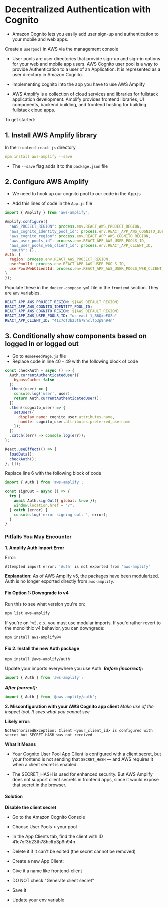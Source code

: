 # Decentralized Authentication with Cognito
- Amazon Cognito lets you easily add user sign-up and authentication to your mobile and web apps.


Create a `userpool` in AWS via the management console
- User pools are user directories that provide sign-up and sign-in options for your web and mobile app users. AWS Cognito user pool is a way to provide Authentication to a user of an Application. It is represented as a user directory in Amazon Cognito.


- Implementing cognito into the app you have to use AWS Amplify
- AWS Amplify is a collection of cloud services and libraries for fullstack application development. Amplify provides frontend libraries, UI components, backend building, and frontend hosting for building fullstack cloud apps.

To get started:

## 1. Install AWS Amplify library
In the `frontend-react-js` directory

```yml
npm install aws-amplify --save
```
- The `--save` flag adds it to the `package.json` file

## 2. Configure AWS Amplify
- We need to hook up our cognito pool to our code in the App.js

- Add this lines of code in the `App.js` file
```js
import { Amplify } from 'aws-amplify';

Amplify.configure({
  "AWS_PROJECT_REGION": process.env.REACT_AWS_PROJECT_REGION,
  "aws_cognito_identity_pool_id": process.env.REACT_APP_AWS_COGNITO_IDENTITY_POOL_ID,
  "aws_cognito_region": process.env.REACT_APP_AWS_COGNITO_REGION,
  "aws_user_pools_id": process.env.REACT_APP_AWS_USER_POOLS_ID,
  "aws_user_pools_web_client_id": process.env.REACT_APP_CLIENT_ID,
  "oauth": {},
Auth: {
  region: process.env.REACT_AWS_PROJECT_REGION,
  userPoolId: process.env.REACT_APP_AWS_USER_POOLS_ID,
  userPoolWebClientId: process.env.REACT_APP_AWS_USER_POOLS_WEB_CLIENT_ID,
}
});
```

Populate these in the `docker-compose.yml` file in the `frontend` section. They are `env` variables.

```yml
REACT_APP_AWS_PROJECT_REGION: ${AWS_DEFAULT_REGION}
REACT_APP_AWS_COGNITO_IDENTITY_POOL_ID:
REACT_APP_AWS_COGNITO_REGION: ${AWS_DEFAULT_REGION}
REACT_APP_AWS_USER_POOLS_ID: "us-east-1_B6QxeFGZu"
REACT_APP_CLIENT_ID: "41c7of3b23th78hclfp3p9n94n"
```
## 3. Conditionally show components based on logged in or logged out
- Go to `HomeFeedPage.js` file
- Replace code in line 40 - 49 with the following block of code

```js
const checkAuth = async () => {
  Auth.currentAuthenticatedUser({
    bypassCache: false
  })
  .then((user) => {
    console.log('user', user);
    return Auth.currentAuthenticatedUser();
  })
  .then((cognito_user) => {
    setUser({
      display_name: cognito_user.attributes.name,
      handle: cognito_user.attributes.preferred_username
    });
  })
  .catch((err) => console.log(err));
};

React.useEffect(() => {
  loadData();
  checkAuth();
}, []);
```

Replace line 6 with the following block of code

```js
import { Auth } from 'aws-amplify';

const signOut = async () => {
  try {
    await Auth.signOut({ global: true });
    window.location.href = "/";
  } catch (error) {
    console.log('error signing out: ', error);
  }
}
```

### Pitfalls You May Encounter
**1. Amplify Auth Import Error**

Error:
```bash
Attempted import error: 'Auth' is not exported from 'aws-amplify'
```

**Explanation:**
As of AWS Amplify v5, the packages have been modularized. Auth is no longer exported directly from `aws-amplify`.

#### Fix Option 1: Downgrade to v4

Run this to see what version you're on:
```bash
npm list aws-amplify
```
If you're on `^v5.x.x`, you must use modular imports. If you'd rather revert to the monolithic v4 behavior, you can downgrade:

```bash
npm install aws-amplify@4
```

#### Fix 2. Install the new Auth package

```bash
npm install @aws-amplify/auth
```

Update your imports everywhere you use Auth:
***Before (incorrect):***

```js
import { Auth } from 'aws-amplify';
```

***After (correct):***
```js
import { Auth } from '@aws-amplify/auth';
```

**2. Misconfiguration with your AWS Cognito app client**
*Make use of the inspect tool. It sees what you cannot see*

**Likely error:**
```console
NotAuthorizedException: Client <your_client_id> is configured with secret but SECRET_HASH was not received
```

**What It Means**
- Your Cognito User Pool App Client is configured with a client secret, but your frontend is not sending that `SECRET_HASH` — and AWS requires it when a client secret is enabled.

- The SECRET_HASH is used for enhanced security. But AWS Amplify does not support client secrets in frontend apps, since it would expose that secret in the browser.

#### Solution
**Disable the client secret**
- Go to the Amazon Cognito Console

- Choose User Pools > your pool

- In the App Clients tab, find the client with ID 41c7of3b23th78hclfp3p9n94n

- Delete it if it can't be edited (the secret cannot be removed)

- Create a new App Client:

- Give it a name like frontend-client

- DO NOT check "Generate client secret"

- Save it

- Update your env variable



